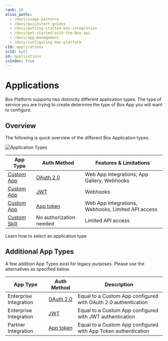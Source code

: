 ```yaml
---
rank: 10
alias_paths:
  - /docs/usage-patterns
  - /docs/quickstart-guides
  - /docs/getting-started-box-integration
  - /docs/get-started-with-the-box-api
  - /docs/app-management
  - /docs/configuring-box-platform
cId: applications
scId: null
id: applications
isIndex: true
---
```

# Applications

Box Platform supports two distinctly different application types. The type of
service you are trying to create determine the type of Box App you will want to configure.

## Overview

The following is quick overview of the different Box Application types.

<ImageFrame border center>

![Application Types](./images/app-types.png)

</ImageFrame>

<!-- markdownlint-disable line-length -->

| App Type                      | Auth Method             | Features & Limitations                             |
| ----------------------------- | ----------------------- | -------------------------------------------------- |
| [Custom App][custom-apps]     | [OAuth 2.0][oauth2]     | Web App Integrations, App Gallery, Webhooks        |
| [Custom App][custom-apps]     | [JWT][jwt]              | Webhooks                                           |
| [Custom App][custom-apps]     | [App token][apptoken]   | Web App Integrations, Webhooks, Limited API access |
| [Custom Skill][custom-skills] | No authorization needed | Limited API access                                 |

<!-- markdownlint-enable line-length -->

<CTA to="guide://applications/select">
Learn how to select an application type

</CTA>

## Additional App Types

A few addition App Types exist for legacy purposes. Please use the alternatives
as specified below.

<!-- markdownlint-disable line-length -->

| App Type               | Auth Method           | Description                                                    |
| ---------------------- | --------------------- | -------------------------------------------------------------- |
| Enterprise Integration | [OAuth 2.0][oauth2]   | Equal to a Custom App configured with OAuth 2.0 authentication |
| Enterprise Integration | [JWT][jwt]            | Equal to a Custom App configured with JWT authentication       |
| Partner Integration    | [App token][apptoken] | Equal to a Custom App configured with App Token authentication |

<!-- markdownlint-enable line-length -->

[oauth2]: guide://authentication/oauth2

[jwt]: guide://authentication/jwt

[apptoken]: guide://authentication/app-token

[devtoken]: guide://authentication/access-tokens/developer-tokens

[custom-apps]: g://applications/custom-apps

[custom-skills]: g://applications/custom-skills
